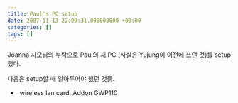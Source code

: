 ```yaml
---
title: Paul's PC setup
date: 2007-11-13 22:09:31.000000000 +00:00
categories: []
tags: []
---
```

<p>Joanna 사모님의 부탁으로 Paul의 새 PC (사실은 Yujung이 이전에 쓰던 것)를 setup 했다.</p>
<p>다음은 setup할 때 알아두어야 했던 것들.</p>
<ul>
<li> wireless lan card: Addon GWP110</li>
</ul>
